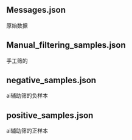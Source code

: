 ## Messages.json
原始数据
## Manual_filtering_samples.json
手工筛的
## negative_samples.json
ai辅助筛的负样本
## positive_samples.json
ai辅助筛的正样本